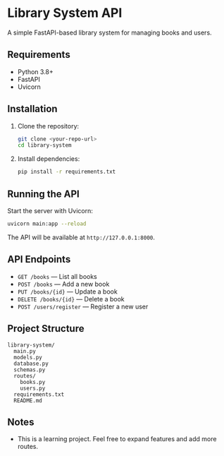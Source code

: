# Library System API

A simple FastAPI-based library system for managing books and users.

## Requirements
- Python 3.8+
- FastAPI
- Uvicorn

## Installation
1. Clone the repository:
   ```bash
   git clone <your-repo-url>
   cd library-system
   ```
2. Install dependencies:
   ```bash
   pip install -r requirements.txt
   ```

## Running the API
Start the server with Uvicorn:
```bash
uvicorn main:app --reload
```

The API will be available at `http://127.0.0.1:8000`.

## API Endpoints
- `GET /books` — List all books
- `POST /books` — Add a new book
- `PUT /books/{id}` — Update a book
- `DELETE /books/{id}` — Delete a book
- `POST /users/register` — Register a new user

## Project Structure
```
library-system/
  main.py
  models.py
  database.py
  schemas.py
  routes/
    books.py
    users.py
  requirements.txt
  README.md
```

## Notes
- This is a learning project. Feel free to expand features and add more routes.

